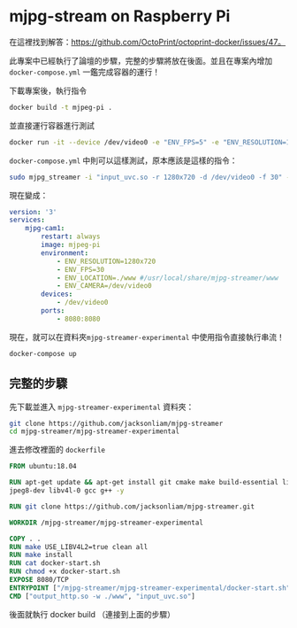 # mjpg-stream on Raspberry Pi 

在這裡找到解答：https://github.com/OctoPrint/octoprint-docker/issues/47。

此專案中已經執行了論壇的步驟，完整的步驟將放在後面。並且在專案內增加 `docker-compose.yml` 一鑑完成容器的運行！

下載專案後，執行指令

```sh
docker build -t mjpeg-pi .
```

並直接運行容器進行測試

```sh
docker run -it --device /dev/video0 -e "ENV_FPS=5" -e "ENV_RESOLUTION=1280x720" -p 8080:8080  mjpeg-pi "output_http.so -w ./www", "input_uvc.so"
```

`docker-compose.yml` 中則可以這樣測試，原本應該是這樣的指令：

```sh
sudo mjpg_streamer -i "input_uvc.so -r 1280x720 -d /dev/video0 -f 30" -o "output_http.so -p 8080 -w /usr/local/share/mjpg-streamer/www"
```

現在變成：

```yml
version: '3'
services:
    mjpg-cam1:
        restart: always
        image: mjpeg-pi 
        environment:
            - ENV_RESOLUTION=1280x720
            - ENV_FPS=30
            - ENV_LOCATION=./www #/usr/local/share/mjpg-streamer/www
            - ENV_CAMERA=/dev/video0
        devices:
            - /dev/video0
        ports:
            - 8080:8080
```

現在，就可以在資料夾`mjpg-streamer-experimental` 中使用指令直接執行串流！

```sh
docker-compose up 
```




## 完整的步驟
先下載並進入 `mjpg-streamer-experimental` 資料夾：

```sh
git clone https://github.com/jacksonliam/mjpg-streamer
cd mjpg-streamer/mjpg-streamer-experimental
```

進去修改裡面的 `dockerfile`

```dockerfile
FROM ubuntu:18.04

RUN apt-get update && apt-get install git cmake make build-essential libjpeg-dev imagemagick subversion libv4l-dev checkinstall lib\
jpeg8-dev libv4l-0 gcc g++ -y

RUN git clone https://github.com/jacksonliam/mjpg-streamer.git

WORKDIR /mjpg-streamer/mjpg-streamer-experimental

COPY . .
RUN make USE_LIBV4L2=true clean all
RUN make install
RUN cat docker-start.sh
RUN chmod +x docker-start.sh
EXPOSE 8080/TCP
ENTRYPOINT ["/mjpg-streamer/mjpg-streamer-experimental/docker-start.sh"]
CMD ["output_http.so -w ./www", "input_uvc.so"]
```

後面就執行 docker build （連接到上面的步驟）
